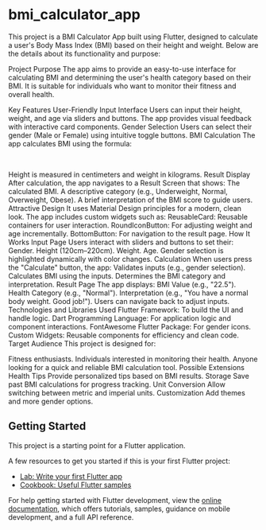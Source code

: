 # bmi_calculator_app

This project is a BMI Calculator App built using Flutter, designed to calculate a user's Body Mass Index (BMI) based on their height and weight. Below are the details about its functionality and purpose:

Project Purpose
The app aims to provide an easy-to-use interface for calculating BMI and determining the user's health category based on their BMI. It is suitable for individuals who want to monitor their fitness and overall health.

Key Features
User-Friendly Input Interface
Users can input their height, weight, and age via sliders and buttons.
The app provides visual feedback with interactive card components.
Gender Selection
Users can select their gender (Male or Female) using intuitive toggle buttons.
BMI Calculation
The app calculates BMI using the formula:

​	
 
Height is measured in centimeters and weight in kilograms.
Result Display
After calculation, the app navigates to a Result Screen that shows:
The calculated BMI.
A descriptive category (e.g., Underweight, Normal, Overweight, Obese).
A brief interpretation of the BMI score to guide users.
Attractive Design
It uses Material Design principles for a modern, clean look.
The app includes custom widgets such as:
ReusableCard: Reusable containers for user interaction.
RoundIconButton: For adjusting weight and age incrementally.
BottomButton: For navigation to the result page.
How It Works
Input Page
Users interact with sliders and buttons to set their:
Gender.
Height (120cm–220cm).
Weight.
Age.
Gender selection is highlighted dynamically with color changes.
Calculation
When users press the "Calculate" button, the app:
Validates inputs (e.g., gender selection).
Calculates BMI using the inputs.
Determines the BMI category and interpretation.
Result Page
The app displays:
BMI Value (e.g., "22.5").
Health Category (e.g., "Normal").
Interpretation (e.g., "You have a normal body weight. Good job!").
Users can navigate back to adjust inputs.
Technologies and Libraries Used
Flutter Framework: To build the UI and handle logic.
Dart Programming Language: For application logic and component interactions.
FontAwesome Flutter Package: For gender icons.
Custom Widgets: Reusable components for efficiency and clean code.
Target Audience
This project is designed for:

Fitness enthusiasts.
Individuals interested in monitoring their health.
Anyone looking for a quick and reliable BMI calculation tool.
Possible Extensions
Health Tips
Provide personalized tips based on BMI results.
Storage
Save past BMI calculations for progress tracking.
Unit Conversion
Allow switching between metric and imperial units.
Customization
Add themes and more gender options.


## Getting Started

This project is a starting point for a Flutter application.

A few resources to get you started if this is your first Flutter project:

- [Lab: Write your first Flutter app](https://docs.flutter.dev/get-started/codelab)
- [Cookbook: Useful Flutter samples](https://docs.flutter.dev/cookbook)

For help getting started with Flutter development, view the
[online documentation](https://docs.flutter.dev/), which offers tutorials,
samples, guidance on mobile development, and a full API reference.
